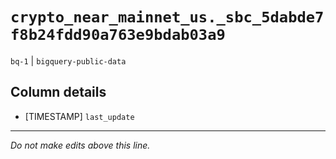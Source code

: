 # `crypto_near_mainnet_us._sbc_5dabde7f8b24fdd90a763e9bdab03a9`
`bq-1` | `bigquery-public-data`

## Column details
* [TIMESTAMP] `last_update`

-------------------------------------------------------------------------------
*Do not make edits above this line.*
